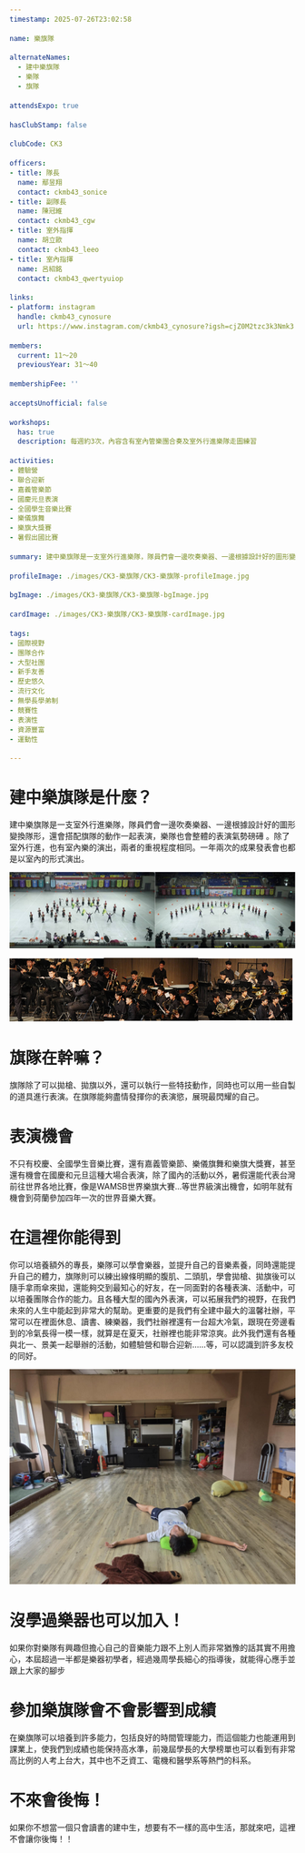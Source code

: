 ```yaml
---
timestamp: 2025-07-26T23:02:58

name: 樂旗隊

alternateNames:
  - 建中樂旗隊
  - 樂隊
  - 旗隊

attendsExpo: true

hasClubStamp: false

clubCode: CK3

officers:
- title: 隊長
  name: 鄢昱翔
  contact: ckmb43_sonice
- title: 副隊長
  name: 陳冠維
  contact: ckmb43_cgw
- title: 室外指揮
  name: 胡立歐
  contact: ckmb43_leeo
- title: 室內指揮
  name: 呂紹銘
  contact: ckmb43_qwertyuiop

links:
- platform: instagram
  handle: ckmb43_cynosure
  url: https://www.instagram.com/ckmb43_cynosure?igsh=cjZ0M2tzc3k3Nmk3

members:
  current: 11～20
  previousYear: 31～40

membershipFee: ''

acceptsUnofficial: false

workshops:
  has: true
  description: 每週約3次，內容含有室內管樂團合奏及室外行進樂隊走圖練習

activities:
- 體驗營
- 聯合迎新
- 嘉義管樂節
- 國慶元旦表演
- 全國學生音樂比賽
- 樂儀旗舞
- 樂旗大獎賽
- 暑假出國比賽

summary: 建中樂旗隊是一支室外行進樂隊，隊員們會一邊吹奏樂器、一邊根據設計好的圖形變換隊形，還會搭配旗隊的動作一起表演，樂隊也會整體的表演氣勢磅礡。除了室外行進，也有室內樂的演出，一年兩次的成果發表會也都是以室內的形式演出。

profileImage: ./images/CK3-樂旗隊/CK3-樂旗隊-profileImage.jpg

bgImage: ./images/CK3-樂旗隊/CK3-樂旗隊-bgImage.jpg

cardImage: ./images/CK3-樂旗隊/CK3-樂旗隊-cardImage.jpg

tags:
- 國際視野
- 團隊合作
- 大型社團
- 新手友善
- 歷史悠久
- 流行文化
- 無學長學弟制
- 競賽性
- 表演性
- 資源豐富
- 運動性

---
```


# 建中樂旗隊是什麼？
建中樂旗隊是一支室外行進樂隊，隊員們會一邊吹奏樂器、一邊根據設計好的圖形變換隊形，還會搭配旗隊的動作一起表演，樂隊也會整體的表演氣勢磅礡
。除了室外行進，也有室內樂的演出，兩者的重視程度相同。一年兩次的成果發表會也都是以室內的形式演出。

![室外表演照片](./images/CK3-樂旗隊/CK3-樂旗隊-content-0.jpg)

![室內表演照片](./images/CK3-樂旗隊/CK3-樂旗隊-content-1.jpg)

# 旗隊在幹嘛？
旗隊除了可以拋槍、拋旗以外，還可以執行一些特技動作，同時也可以用一些自製的道具進行表演。在旗隊能夠盡情發揮你的表演慾，展現最閃耀的自己。

# 表演機會
不只有校慶、全國學生音樂比賽，還有嘉義管樂節、樂儀旗舞和樂旗大獎賽，甚至還有機會在國慶和元旦這種大場合表演，除了國內的活動以外，暑假還能代表台灣前往世界各地比賽，像是WAMSB世界樂旗大賽...等世界級演出機會，如明年就有機會到荷蘭參加四年一次的世界音樂大賽。

# 在這裡你能得到
你可以培養額外的專長，樂隊可以學會樂器，並提升自己的音樂素養，同時還能提升自己的體力，旗隊則可以練出線條明顯的腹肌、二頭肌，學會拋槍、拋旗後可以隨手拿雨傘來拋，還能夠交到最知心的好友，在一同面對的各種表演、活動中，可以培養團隊合作的能力。且各種大型的國內外表演，可以拓展我們的視野，在我們未來的人生中能起到非常大的幫助。更重要的是我們有全建中最大的溫馨社辦，平常可以在裡面休息、讀書、練樂器，我們社辦裡還有一台超大冷氣，跟現在旁邊看到的冷氣長得一模一樣，就算是在夏天，社辦裡也能非常涼爽。此外我們還有各種與北一、景美一起舉辦的活動，如體驗營和聯合迎新……等，可以認識到許多友校的同好。

![社辦照片](./images/CK3-樂旗隊/CK3-樂旗隊-content-2.jpg)

# 沒學過樂器也可以加入！
如果你對樂隊有興趣但擔心自己的音樂能力跟不上別人而非常猶豫的話其實不用擔心，本屆超過一半都是樂器初學者，經過幾周學長細心的指導後，就能得心應手並跟上大家的腳步

# 參加樂旗隊會不會影響到成績
在樂旗隊可以培養到許多能力，包括良好的時間管理能力，而這個能力也能運用到課業上，使我們到成績也能保持高水準，前幾屆學長的大學榜單也可以看到有非常高比例的人考上台大，其中也不乏資工、電機和醫學系等熱門的科系。

# 不來會後悔！
如果你不想當一個只會讀書的建中生，想要有不一樣的高中生活，那就來吧，這裡不會讓你後悔！！
